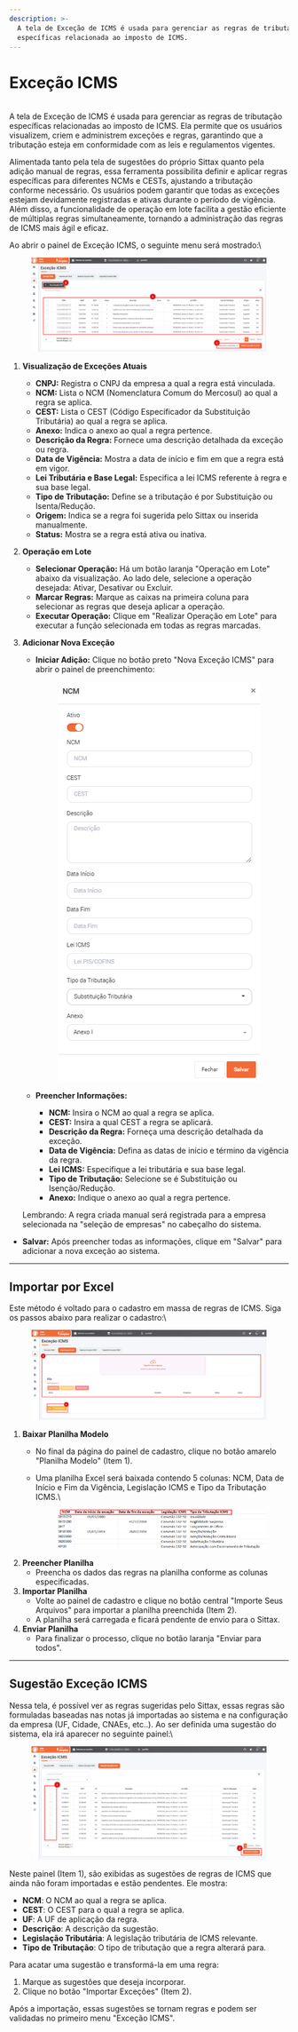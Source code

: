 ```yaml
---
description: >-
  A tela de Exceção de ICMS é usada para gerenciar as regras de tributação
  específicas relacionada ao imposto de ICMS.
---
```


# Exceção ICMS

\
A tela de Exceção de ICMS é usada para gerenciar as regras de tributação específicas relacionadas ao imposto de ICMS. Ela permite que os usuários visualizem, criem e administrem exceções e regras, garantindo que a tributação esteja em conformidade com as leis e regulamentos vigentes.

Alimentada tanto pela tela de sugestões do próprio Sittax quanto pela adição manual de regras, essa ferramenta possibilita definir e aplicar regras específicas para diferentes NCMs e CESTs, ajustando a tributação conforme necessário. Os usuários podem garantir que todas as exceções estejam devidamente registradas e ativas durante o período de vigência. Além disso, a funcionalidade de operação em lote facilita a gestão eficiente de múltiplas regras simultaneamente, tornando a administração das regras de ICMS mais ágil e eficaz.

Ao abrir o painel de Exceção ICMS, o seguinte menu será mostrado:\


<figure><img src="../../.gitbook/assets/image (142).png" alt=""><figcaption></figcaption></figure>

1.  **Visualização de Exceções Atuais**

    * **CNPJ:** Registra o CNPJ da empresa a qual a regra está vinculada.
    * **NCM:** Lista o NCM (Nomenclatura Comum do Mercosul) ao qual a regra se aplica.
    * **CEST:** Lista o CEST (Código Especificador da Substituição Tributária) ao qual a regra se aplica.
    * **Anexo:** Indica o anexo ao qual a regra pertence.
    * **Descrição da Regra:** Fornece uma descrição detalhada da exceção ou regra.
    * **Data de Vigência:** Mostra a data de início e fim em que a regra está em vigor.
    * **Lei Tributária e Base Legal:** Especifica a lei ICMS referente à regra e sua base legal.
    * **Tipo de Tributação:** Define se a tributação é por Substituição ou Isenta/Redução.
    * **Origem:** Indica se a regra foi sugerida pelo Sittax ou inserida manualmente.
    * **Status:** Mostra se a regra está ativa ou inativa.


2.  **Operação em Lote**

    * **Selecionar Operação:** Há um botão laranja "Operação em Lote" abaixo da visualização. Ao lado dele, selecione a operação desejada: Ativar, Desativar ou Excluir.
    * **Marcar Regras:** Marque as caixas na primeira coluna para selecionar as regras que deseja aplicar a operação.
    * **Executar Operação:** Clique em "Realizar Operação em Lote" para executar a função selecionada em todas as regras marcadas.


3.  **Adicionar Nova Exceção**

    *   **Iniciar Adição:** Clique no botão preto "Nova Exceção ICMS" para abrir o painel de preenchimento:

        <figure><img src="../../.gitbook/assets/image (143).png" alt=""><figcaption></figcaption></figure>
    *   **Preencher Informações:**

        * **NCM:** Insira o NCM ao qual a regra se aplica.
        * **CEST:** Insira a qual CEST a regra se aplicará.
        * **Descrição da Regra:** Forneça uma descrição detalhada da exceção.
        * **Data de Vigência:** Defina as datas de início e término da vigência da regra.
        * **Lei ICMS:** Especifique a lei tributária e sua base legal.
        * **Tipo de Tributação:** Selecione se é Substituição ou Isenção/Redução.
        * **Anexo:** Indique o anexo ao qual a regra pertence.



    Lembrando: A regra criada manual será registrada para a empresa selecionada na "seleção de empresas" no cabeçalho do sistema.

* **Salvar:** Após preencher todas as informações, clique em "Salvar" para adicionar a nova exceção ao sistema.

***

## Importar por Excel

Este método é voltado para o cadastro em massa de regras de ICMS. Siga os passos abaixo para realizar o cadastro:\


<figure><img src="../../.gitbook/assets/image (145).png" alt=""><figcaption></figcaption></figure>

1. **Baixar Planilha Modelo**
   * No final da página do painel de cadastro, clique no botão amarelo "Planilha Modelo" (Item 1).
   *   Uma planilha Excel será baixada contendo 5 colunas: NCM, Data de Início e Fim da Vigência, Legislação ICMS e Tipo da Tributação ICMS.\


       <figure><img src="../../.gitbook/assets/image (146).png" alt=""><figcaption></figcaption></figure>
2. **Preencher Planilha**
   * Preencha os dados das regras na planilha conforme as colunas especificadas.
3. **Importar Planilha**
   * Volte ao painel de cadastro e clique no botão central "Importe Seus Arquivos" para importar a planilha preenchida (Item 2).
   * A planilha será carregada e ficará pendente de envio para o Sittax.
4. **Enviar Planilha**
   * Para finalizar o processo, clique no botão laranja "Enviar para todos".

***

## Sugestão Exceção ICMS

Nessa tela, é possível ver as regras sugeridas pelo Sittax, essas regras são formuladas baseadas nas notas já importadas ao sistema e na configuração da empresa (UF, Cidade, CNAEs, etc..). Ao ser definida uma sugestão do sistema, ela irá aparecer no seguinte painel:\


<figure><img src="../../.gitbook/assets/image (147).png" alt=""><figcaption></figcaption></figure>

Neste painel (Item 1), são exibidas as sugestões de regras de ICMS que ainda não foram importadas e estão pendentes. Ele mostra:

* **NCM**: O NCM ao qual a regra se aplica.
* **CEST**: O CEST para o qual a regra se aplica.
* **UF**: A UF de aplicação da regra.
* **Descrição**: A descrição da sugestão.
* **Legislação Tributária**: A legislação tributária de ICMS relevante.
* **Tipo de Tributação**: O tipo de tributação que a regra alterará para.

Para acatar uma sugestão e transformá-la em uma regra:

1. Marque as sugestões que deseja incorporar.
2. Clique no botão "Importar Exceções" (Item 2).

Após a importação, essas sugestões se tornam regras e podem ser validadas no primeiro menu "Exceção ICMS".
